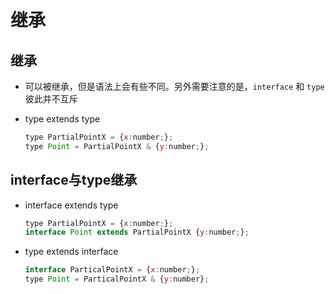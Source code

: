 # 继承

## 继承

  - 可以被继承，但是语法上会有些不同。另外需要注意的是，`interface` 和 `type` 彼此并不互斥

  - type extends type

    ```javascript
    type PartialPointX = {x:number;};
    type Point = PartialPointX & {y:number;};
    ```

## interface与type继承

  - interface extends type

    ```javascript
    type PartialPointX = {x:number;};
    interface Point extends PartialPointX {y:number;};
    ```

  - type extends interface

    ```javascript
    interface ParticalPointX = {x:number;};
    type Point = ParticalPointX & {y:number};
    ```
